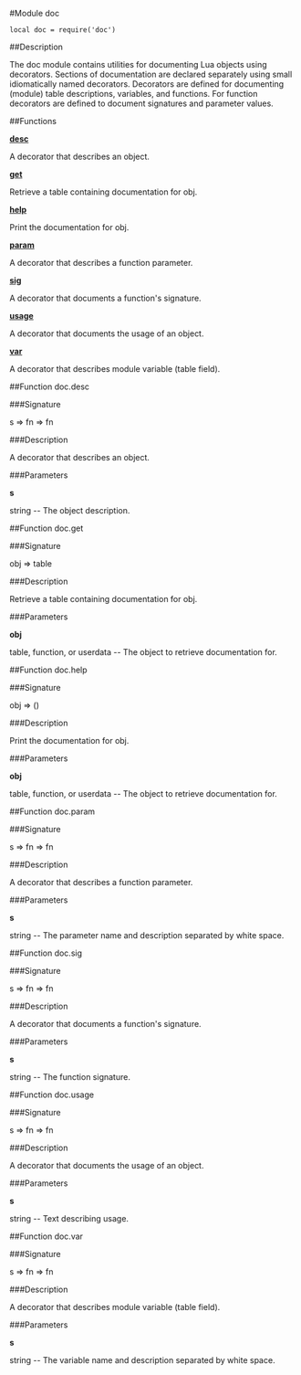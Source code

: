 #Module doc

    local doc = require('doc')

##Description

The doc module contains utilities for documenting Lua objects using
decorators.  Sections of documentation are declared separately using
small idiomatically named decorators.  Decorators are defined for
documenting (module) table descriptions, variables, and functions.  For
function decorators are defined to document signatures and parameter
values.

##Functions

**[desc](#function-desc)**

A decorator that describes an object.

**[get](#function-get)**

Retrieve a table containing documentation for obj.

**[help](#function-help)**

Print the documentation for obj.

**[param](#function-param)**

A decorator that describes a function parameter.

**[sig](#function-sig)**

A decorator that documents a function's signature.

**[usage](#function-usage)**

A decorator that documents the usage of an object.

**[var](#function-var)**

A decorator that describes module variable (table field).

##Function doc.desc

###Signature

s => fn => fn

###Description

A decorator that describes an object.

###Parameters

**s**

string -- The object description.

##Function doc.get

###Signature

obj => table

###Description

Retrieve a table containing documentation for obj.

###Parameters

**obj**

table, function, or userdata -- The object to retrieve documentation for.

##Function doc.help

###Signature

obj => ()

###Description

Print the documentation for obj.

###Parameters

**obj**

table, function, or userdata -- The object to retrieve documentation for.

##Function doc.param

###Signature

s => fn => fn

###Description

A decorator that describes a function parameter.

###Parameters

**s**

string -- The parameter name and description separated by white space.

##Function doc.sig

###Signature

s => fn => fn

###Description

A decorator that documents a function's signature.

###Parameters

**s**

string -- The function signature.

##Function doc.usage

###Signature

s => fn => fn

###Description

A decorator that documents the usage of an object.

###Parameters

**s**

string -- Text describing usage.

##Function doc.var

###Signature

s => fn => fn

###Description

A decorator that describes module variable (table field).

###Parameters

**s**

string -- The variable name and description separated by white space.

